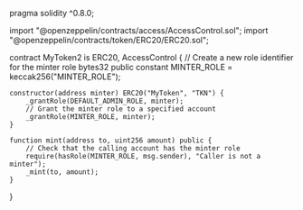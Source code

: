 pragma solidity ^0.8.0;

import "@openzeppelin/contracts/access/AccessControl.sol";
import "@openzeppelin/contracts/token/ERC20/ERC20.sol";

contract MyToken2 is ERC20, AccessControl {
// Create a new role identifier for the minter role
bytes32 public constant MINTER_ROLE = keccak256("MINTER_ROLE");

    constructor(address minter) ERC20("MyToken", "TKN") {
        _grantRole(DEFAULT_ADMIN_ROLE, minter);
        // Grant the minter role to a specified account
        _grantRole(MINTER_ROLE, minter);
    }

    function mint(address to, uint256 amount) public {
        // Check that the calling account has the minter role
        require(hasRole(MINTER_ROLE, msg.sender), "Caller is not a minter");
        _mint(to, amount);
    }

}
